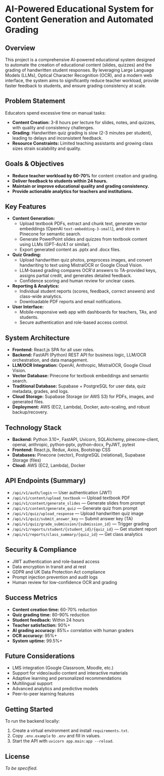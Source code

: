 # AI-Powered Educational System for Content Generation and Automated Grading

## Overview
This project is a comprehensive AI-powered educational system designed to automate the creation of educational content (slides, quizzes) and the grading of handwritten student responses. By leveraging Large Language Models (LLMs), Optical Character Recognition (OCR), and a modern web interface, the system aims to significantly reduce teacher workload, provide faster feedback to students, and ensure grading consistency at scale.

## Problem Statement
Educators spend excessive time on manual tasks:
- **Content Creation:** 3-8 hours per lecture for slides, notes, and quizzes, with quality and consistency challenges.
- **Grading:** Handwritten quiz grading is slow (2-3 minutes per student), leading to delays and inconsistent feedback.
- **Resource Constraints:** Limited teaching assistants and growing class sizes strain scalability and quality.

## Goals & Objectives
- **Reduce teacher workload by 60-70%** for content creation and grading.
- **Deliver feedback to students within 24 hours.**
- **Maintain or improve educational quality and grading consistency.**
- **Provide actionable analytics for teachers and institutions.**

## Key Features
- **Content Generation:**
  - Upload textbook PDFs, extract and chunk text, generate vector embeddings (OpenAI `text-embedding-3-small`), and store in Pinecone for semantic search.
  - Generate PowerPoint slides and quizzes from textbook content using LLMs (GPT-4o/4.1 or similar).
  - Export generated content as .pptx and .docx files.
- **Quiz Grading:**
  - Upload handwritten quiz photos, preprocess images, and convert handwriting to text using MistralOCR or Google Cloud Vision.
  - LLM-based grading compares OCR'd answers to TA-provided keys, assigns partial credit, and generates detailed feedback.
  - Confidence scoring and human review for unclear cases.
- **Reporting & Analytics:**
  - Individual student reports (scores, feedback, correct answers) and class-wide analytics.
  - Downloadable PDF reports and email notifications.
- **User Interface:**
  - Mobile-responsive web app with dashboards for teachers, TAs, and students.
  - Secure authentication and role-based access control.

## System Architecture
- **Frontend:** React.js SPA for all user roles.
- **Backend:** FastAPI (Python) REST API for business logic, LLM/OCR orchestration, and data management.
- **LLM/OCR Integration:** OpenAI, Anthropic, MistralOCR, Google Cloud Vision.
- **Vector Database:** Pinecone for textbook embeddings and semantic search.
- **Traditional Database:** Supabase + PostgreSQL for user data, quiz metadata, grades, and logs.
- **Cloud Storage:** Supabase Storage (or AWS S3) for PDFs, images, and generated files.
- **Deployment:** AWS (EC2, Lambda), Docker, auto-scaling, and robust backup/recovery.

## Technology Stack
- **Backend:** Python 3.10+, FastAPI, Uvicorn, SQLAlchemy, pinecone-client, openai, anthropic, python-pptx, python-docx, PyJWT, pytest
- **Frontend:** React.js, Redux, Axios, Bootstrap CSS
- **Databases:** Pinecone (vector), PostgreSQL (relational), Supabase Storage (files)
- **Cloud:** AWS (EC2, Lambda), Docker

## API Endpoints (Summary)
- `/api/v1/auth/login` — User authentication (JWT)
- `/api/v1/content/upload_textbook` — Upload textbook PDF
- `/api/v1/content/generate_slides` — Generate slides from prompt
- `/api/v1/content/generate_quiz` — Generate quiz from prompt
- `/api/v1/quiz/upload_response` — Upload handwritten quiz image
- `/api/v1/quiz/submit_answer_key` — Submit answer key (TA)
- `/api/v1/quiz/grade_submission/{submission_id}` — Trigger grading
- `/api/v1/reports/student/{student_id}/{quiz_id}` — Get student report
- `/api/v1/reports/class_summary/{quiz_id}` — Get class analytics

## Security & Compliance
- JWT authentication and role-based access
- Data encryption in transit and at rest
- GDPR and UK Data Protection Act compliance
- Prompt injection prevention and audit logs
- Human review for low-confidence OCR and grading

## Success Metrics
- **Content creation time:** 60-70% reduction
- **Quiz grading time:** 80-90% reduction
- **Student feedback:** Within 24 hours
- **Teacher satisfaction:** 90%+
- **AI grading accuracy:** 85%+ correlation with human graders
- **OCR accuracy:** 95%+
- **System uptime:** 99.5%+

## Future Considerations
- LMS integration (Google Classroom, Moodle, etc.)
- Support for video/audio content and interactive materials
- Adaptive learning and personalized recommendations
- Multilingual support
- Advanced analytics and predictive models
- Peer-to-peer learning features

## Getting Started
To run the backend locally:
1. Create a virtual environment and install `requirements.txt`.
2. Copy `.env.example` to `.env` and fill in values.
3. Start the API with `uvicorn app.main:app --reload`.

## License
*To be specified.*
